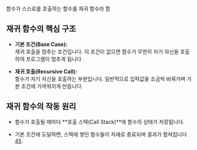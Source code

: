 함수가 스스로를 호출하는 함수를 재귀 함수라 함

## 재귀 함수의 핵심 구조

- **기본 조건(Base Case):**  
    재귀 호출을 멈추는 조건입니다. 이 조건이 없으면 함수가 무한히 자기 자신을 호출하여 프로그램이 멈추게 됩니다
    
- **재귀 호출(Recursive Call):**  
    함수가 자기 자신을 호출하는 부분입니다. 일반적으로 입력값을 조금씩 바꿔가며 기본 조건에 가까워지게 만듭니다.
## 재귀 함수의 작동 원리

- 함수가 호출될 때마다 **호출 스택(Call Stack)**에 함수의 상태가 저장됩니다.
    
- 기본 조건에 도달하면, 스택에 쌓인 함수들이 차례로 종료되며 결과가 합쳐집니다[4](https://ymf21c.tistory.com/entry/%EC%9E%AC%EA%B7%80%ED%95%A8%EC%88%98%EB%9E%80-C-%EC%98%88%EC%A0%9C%EB%A1%9C-%EC%89%BD%EA%B2%8C-%EC%9D%B4%ED%95%B4%ED%95%98%EB%8A%94-%EC%9E%AC%EA%B7%80-%ED%95%A8%EC%88%98%EC%9D%98-%EC%9E%91%EB%8F%99-%EC%9B%90%EB%A6%AC)[5](https://velog.io/@jewon119/01.%EC%95%8C%EA%B3%A0%EB%A6%AC%EC%A6%98-%EA%B8%B0%EC%B4%88-%EC%9E%AC%EA%B7%80-%ED%98%B8%EC%B6%9CRecursive-Call).
